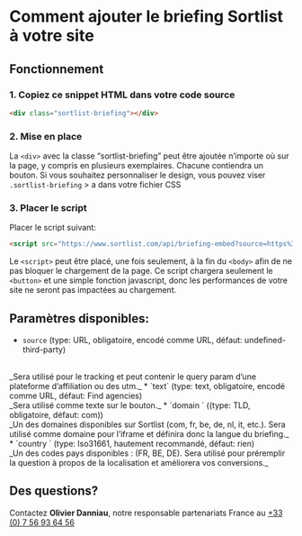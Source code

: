 # Comment ajouter le briefing Sortlist à votre site

## Fonctionnement 

### 1. Copiez ce snippet HTML dans votre code source
```html
<div class="sortlist-briefing"></div>
```
### 2. Mise en place
La `<div>` avec la classe “sortlist-briefing” peut être ajoutée n’importe où sur la page, y compris en plusieurs exemplaires. Chacune contiendra un bouton. Si vous souhaitez personnaliser le design, vous pouvez viser `.sortlist-briefing` > a dans votre fichier CSS

### 3. Placer le script
Placer le script suivant:
```html
<script src="https://www.sortlist.com/api/briefing-embed?source=https%3A%2F%2Fyourwebsite.fr&text=Trouver%20des%20agences&domain=fr&expertiseId=58&country=FR"></script>
```

Le `<script>` peut être placé, une fois seulement, à la fin du `<body>` afin de ne pas bloquer le chargement de la page. Ce script chargera seulement le `<button>` et une simple fonction javascript, donc les performances de votre site ne seront pas impactées au chargement.


## Paramètres disponibles:

* `source` (type: URL, obligatoire, encodé comme URL, défaut: undefined-third-party)
<br>
_Sera utilisé pour le tracking et peut contenir le query param d’une plateforme d’affiliation ou des utm._
* `text` (type: text, obligatoire, encodé comme URL, défaut: Find agencies)
<br>
_Sera utilisé comme texte sur le bouton._
* `domain ` ((type: TLD, obligatoire, défaut: com))
<br>
_Un des domaines disponibles sur Sortlist (com, fr, be, de, nl, it, etc.). Sera utilisé comme domaine pour l’iframe et définira donc la langue du briefing._
* `country ` (type: Iso31661, hautement recommandé, défaut: rien)
<br>
_Un des codes pays disponibles : (FR, BE, DE).
Sera utilisé pour préremplir la question à propos de la localisation et améliorera vos conversions._

## Des questions?

Contactez **Olivier Danniau**, notre responsable partenariats France au [+33 (0) 7 56 93 64 56](tel:+33756936456)
